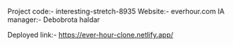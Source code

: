 Project code:- interesting-stretch-8935
Website:- everhour.com
IA manager:- Debobrota haldar

Deployed link:- https://ever-hour-clone.netlify.app/
